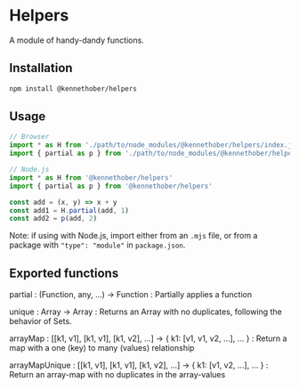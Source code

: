 # Helpers

A module of handy-dandy functions.

## Installation
```bash
npm install @kennethober/helpers
```

## Usage
```js
// Browser
import * as H from './path/to/node_modules/@kennethober/helpers/index.js'
import { partial as p } from './path/to/node_modules/@kennethober/helpers/index.js'

// Node.js
import * as H from '@kennethober/helpers'
import { partial as p } from '@kennethober/helpers'

const add = (x, y) => x + y
const add1 = H.partial(add, 1)
const add2 = p(add, 2)
```

Note: if using with Node.js, import either from an `.mjs` file, or from a package with `"type": "module"` in `package.json`.

## Exported functions

partial
: (Function, any, ...) -> Function
: Partially applies a function

unique
: Array -> Array
: Returns an Array with no duplicates, following the behavior of Sets.

arrayMap
: [[k1, v1], [k1, v1], [k1, v2], ...] -> { k1: [v1, v1, v2, ...], ... }
: Return a map with a one (key) to many (values) relationship

arrayMapUnique
: [[k1, v1], [k1, v1], [k1, v2], ...] -> { k1: [v1, v2, ...], ... }
: Return an array-map with no duplicates in the array-values
